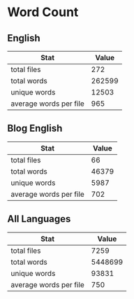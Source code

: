 # Word Count

## English

Stat | Value
---- | -----
total files | 272
total words | 262599
unique words | 12503
average words per file | 965

## Blog English

Stat | Value
---- | -----
total files | 66
total words | 46379
unique words | 5987
average words per file | 702

## All Languages

Stat | Value
---- | -----
total files | 7259
total words | 5448699
unique words | 93831
average words per file | 750

